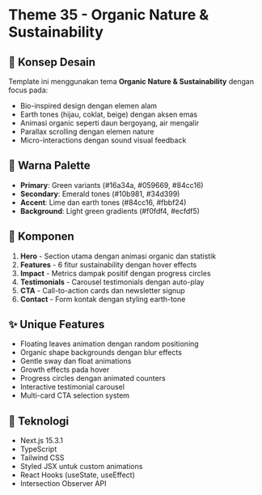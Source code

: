 # Theme 35 - Organic Nature & Sustainability

## 🌱 Konsep Desain
Template ini menggunakan tema **Organic Nature & Sustainability** dengan focus pada:
- Bio-inspired design dengan elemen alam
- Earth tones (hijau, coklat, beige) dengan aksen emas
- Animasi organic seperti daun bergoyang, air mengalir
- Parallax scrolling dengan elemen nature
- Micro-interactions dengan sound visual feedback

## 🎨 Warna Palette
- **Primary**: Green variants (#16a34a, #059669, #84cc16)
- **Secondary**: Emerald tones (#10b981, #34d399)
- **Accent**: Lime dan earth tones (#84cc16, #fbbf24)
- **Background**: Light green gradients (#f0fdf4, #ecfdf5)

## 🔧 Komponen
1. **Hero** - Section utama dengan animasi organic dan statistik
2. **Features** - 6 fitur sustainability dengan hover effects
3. **Impact** - Metrics dampak positif dengan progress circles
4. **Testimonials** - Carousel testimonials dengan auto-play
5. **CTA** - Call-to-action cards dan newsletter signup
6. **Contact** - Form kontak dengan styling earth-tone

## ✨ Unique Features
- Floating leaves animation dengan random positioning
- Organic shape backgrounds dengan blur effects
- Gentle sway dan float animations
- Growth effects pada hover
- Progress circles dengan animated counters
- Interactive testimonial carousel
- Multi-card CTA selection system

## 🚀 Teknologi
- Next.js 15.3.1
- TypeScript
- Tailwind CSS
- Styled JSX untuk custom animations
- React Hooks (useState, useEffect)
- Intersection Observer API 